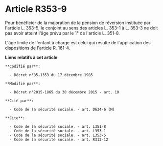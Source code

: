 # Article R353-9

Pour bénéficier de la majoration de la pension de réversion instituée par l'article L. 353-5, le conjoint au sens des
articles L. 353-1 à L. 353-3 ne doit pas avoir atteint l'âge prévu par le 1° de l'article L. 351-8. 

L'âge limite de l'enfant à charge est celui qui résulte de l'application des dispositions de l'article R. 161-4.

**Liens relatifs à cet article**

	**Codifié par**:

	  - Décret n°85-1353 du 17 décembre 1985

	**Modifié par**:

	  - Décret n°2015-1865 du 30 décembre 2015 - art. 10

	**Cité par**:

	  - Code de la sécurité sociale. - art. D634-6 (M)

	**Cite**:

	  - Code de la sécurité sociale. - art. L351-8
	  - Code de la sécurité sociale. - art. L353-1
	  - Code de la sécurité sociale. - art. L353-5
	  - Code de la sécurité sociale. - art. R313-12
